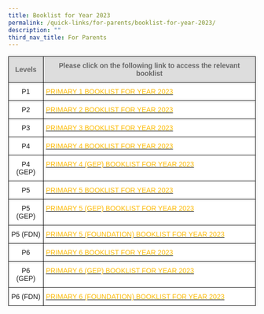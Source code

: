 ```yaml
---
title: Booklist for Year 2023
permalink: /quick-links/for-parents/booklist-for-year-2023/
description: ""
third_nav_title: For Parents
---
```

<style type="text/css">
.tg  {border-collapse:collapse;border-spacing:0;}
.tg td{border-color:black;border-style:solid;border-width:1px;font-family:Arial, sans-serif;font-size:14px;
  overflow:hidden;padding:10px 5px;word-break:normal;}
.tg th{border-color:black;border-style:solid;border-width:1px;font-family:Arial, sans-serif;font-size:14px;
  font-weight:normal;overflow:hidden;padding:10px 5px;word-break:normal;}
.tg .tg-6s4d{background-color:#FFF;color:#FDB900;text-align:left;vertical-align:top}
.tg .tg-feqv{background-color:#DDD;color:#666;font-weight:bold;text-align:center;vertical-align:middle}
.tg .tg-f4yw{background-color:#FFF;text-align:center;vertical-align:middle}
</style>
<table class="tg">
<thead>
  <tr>
    <th class="tg-feqv"><span style="color:#666;background-color:#DDD">Levels</span></th>
    <th class="tg-feqv"><span style="color:#666;background-color:#DDD">Please click on the following link to access the relevant booklist</span><br></th>
  </tr>
</thead>
<tbody>
  <tr>
    <td class="tg-f4yw">P1</td>
    <td class="tg-6s4d"><a href="[](/files/P1%20TEXTBOOK%20FOR%20YEAR%202023.pdf)"><span style="text-decoration:none;color:#FDB900">PRIMARY 1 BOOKLIST FOR YEAR 2023</span></a></td>
  </tr>
  <tr>
    <td class="tg-f4yw"> P2</td>
    <td class="tg-6s4d"><a href="[](/files/P2%20TEXTBOOK%20FOR%20YEAR%202023.pdf)"><span style="text-decoration:none;color:#FDB900">PRIMARY 2 BOOKLIST FOR YEAR 2023</span></a></td>
  </tr>
  <tr>
    <td class="tg-f4yw"> P3</td>
    <td class="tg-6s4d"><a href="[](/files/P3%20TEXTBOOK%20FOR%20YEAR%202023.pdf)"><span style="text-decoration:none;color:#FDB900">PRIMARY 3 BOOKLIST FOR YEAR 2023</span></a></td>
  </tr>
  <tr>
    <td class="tg-f4yw"> P4</td>
    <td class="tg-6s4d"><a href="[](/files/P4%20TEXTBOOK%20FOR%20YEAR%202023.pdf)"><span style="text-decoration:none;color:#FDB900">PRIMARY 4 BOOKLIST FOR YEAR 2023</span></a></td>
  </tr>
  <tr>
    <td class="tg-f4yw"> P4 (GEP)</td>
    <td class="tg-6s4d"><a href="[](/files/P4%20GEP%20FOR%20YEAR%202023.pdf)"><span style="text-decoration:none;color:#FDB900">PRIMARY 4 (GEP) BOOKLIST FOR YEAR 2023</span></a></td>
  </tr>
  <tr>
    <td class="tg-f4yw"> P5</td>
    <td class="tg-6s4d"><a href="[](/files/P5%20TEXTBOOK%20FOR%20YEAR%202023.pdf)"><span style="text-decoration:none;color:#FDB900">PRIMARY 5 BOOKLIST FOR YEAR 2023</span></a></td>
  </tr>
  <tr>
    <td class="tg-f4yw"> P5 (GEP)</td>
    <td class="tg-6s4d"><a href="https://www.shps.moe.edu.sg/qql/slot/u1233/P5%20TEXTBOOK%20GEP%20FOR%20YEAR%202023.pdf"><span style="text-decoration:none;color:#FDB900">PRIMARY 5 (GEP) BOOKLIST FOR YEAR 2023</span></a></td>
  </tr>
  <tr>
    <td class="tg-f4yw"> P5 (FDN)</td>
    <td class="tg-6s4d"><a href="https://www.shps.moe.edu.sg/qql/slot/u1233/P5%20TEXTBOOK%20FDN%202%20FOR%20YEAR%202023.pdf"><span style="text-decoration:none;color:#FDB900">PRIMARY 5 (FOUNDATION) BOOKLIST FOR YEAR 2023</span></a></td>
  </tr>
  <tr>
    <td class="tg-f4yw"> P6</td>
    <td class="tg-6s4d"><a href="https://www.shps.moe.edu.sg/qql/slot/u1233/P6%20TEXTBOOK%20FOR%20YEAR%202023.pdf"><span style="text-decoration:none;color:#FDB900">PRIMARY 6 BOOKLIST FOR YEAR 2023</span></a></td>
  </tr>
  <tr>
    <td class="tg-f4yw"> P6 (GEP)</td>
    <td class="tg-6s4d"><a href="https://www.shps.moe.edu.sg/qql/slot/u1233/P6%20TEXTBOOK%20GEP%20FOR%20YEAR%202023.pdf"><span style="text-decoration:none;color:#FDB900">PRIMARY 6 (GEP) BOOKLIST FOR YEAR 2023</span></a></td>
  </tr>
  <tr>
    <td class="tg-f4yw"> P6 (FDN)</td>
    <td class="tg-6s4d"><a href="https://www.shps.moe.edu.sg/qql/slot/u1233/P6%20TEXTBOOK%20FDN%20FOR%20YEAR%202023.pdf"><span style="text-decoration:none;color:#FDB900">PRIMARY 6 (FOUNDATION) BOOKLIST FOR YEAR 2023</span></a></td>
  </tr>
</tbody>
</table>